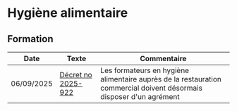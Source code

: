 # Hygiène alimentaire

## Formation

| Date       | Texte                                                                                                             | Commentaire                                                                                                         |
| ---------- | ----------------------------------------------------------------------------------------------------------------- | ------------------------------------------------------------------------------------------------------------------- |
| 06/09/2025 | [Décret no 2025-922](https://www.legifrance.gouv.fr/download/pdf?id=rb8gm4rObqLryfLTFw-FBTkhrqEkpM01d0ueR1WkGMM=) | Les formateurs en hygiène alimentaire auprès de la restauration commercial doivent désormais disposer d'un agrément |